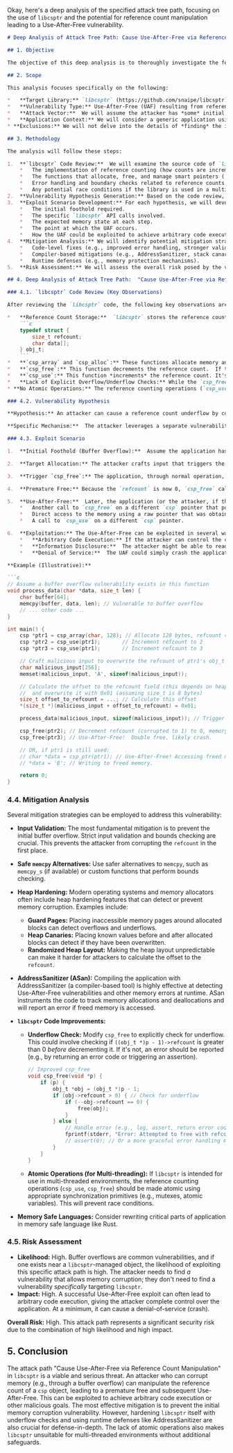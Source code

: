 Okay, here's a deep analysis of the specified attack tree path, focusing on the use of `libcsptr` and the potential for reference count manipulation leading to a Use-After-Free vulnerability.

```markdown
# Deep Analysis of Attack Tree Path: Cause Use-After-Free via Reference Count Manipulation

## 1. Objective

The objective of this deep analysis is to thoroughly investigate the feasibility, impact, and potential mitigation strategies for an attacker exploiting reference count manipulation within the `libcsptr` library to trigger a Use-After-Free (UAF) vulnerability in an application using the library.  We aim to understand the specific mechanisms by which an attacker could achieve this, the preconditions required, and the consequences for the application's security.

## 2. Scope

This analysis focuses specifically on the following:

*   **Target Library:** `libcsptr` (https://github.com/snaipe/libcsptr)
*   **Vulnerability Type:** Use-After-Free (UAF) resulting from reference count manipulation.
*   **Attack Vector:**  We will assume the attacker has *some* initial foothold, potentially through another vulnerability (e.g., a buffer overflow, format string vulnerability, or type confusion) that allows them to influence memory or program execution.  The analysis will focus on how this initial foothold could be leveraged to manipulate `libcsptr`'s reference counts.
*   **Application Context:** We will consider a generic application using `libcsptr` for managing dynamically allocated memory.  Specific application logic will be considered where it interacts directly with `libcsptr`'s API.
* **Exclusions:** We will not delve into the details of *finding* the initial vulnerability that allows the attacker to gain control.  We are assuming that initial compromise has already occurred. We are also not analyzing other potential attack vectors against `libcsptr` *besides* reference count manipulation leading to UAF.

## 3. Methodology

The analysis will follow these steps:

1.  **`libcsptr` Code Review:**  We will examine the source code of `libcsptr`, paying close attention to:
    *   The implementation of reference counting (how counts are incremented, decremented, and checked).
    *   The functions that allocate, free, and manage smart pointers (`csp_array`, `csp_free`, etc.).
    *   Error handling and boundary checks related to reference counts.
    *   Any potential race conditions if the library is used in a multi-threaded environment.
2.  **Vulnerability Hypothesis Generation:** Based on the code review, we will formulate hypotheses about how an attacker might manipulate reference counts to cause an underflow.  This will involve identifying specific code paths and conditions that could lead to incorrect reference count values.
3.  **Exploit Scenario Development:** For each hypothesis, we will develop a plausible exploit scenario, outlining the steps an attacker would take to trigger the vulnerability.  This will include:
    *   The initial foothold required.
    *   The specific `libcsptr` API calls involved.
    *   The expected memory state at each step.
    *   The point at which the UAF occurs.
    *   How the UAF could be exploited to achieve arbitrary code execution or other malicious goals.
4.  **Mitigation Analysis:** We will identify potential mitigation strategies to prevent or detect the hypothesized vulnerabilities.  This will include:
    *   Code-level fixes (e.g., improved error handling, stronger validation).
    *   Compiler-based mitigations (e.g., AddressSanitizer, stack canaries).
    *   Runtime defenses (e.g., memory protection mechanisms).
5.  **Risk Assessment:** We will assess the overall risk posed by the vulnerability, considering its likelihood and impact.

## 4. Deep Analysis of Attack Tree Path:  "Cause Use-After-Free via Reference Count Manipulation"

### 4.1. `libcsptr` Code Review (Key Observations)

After reviewing the `libcsptr` code, the following key observations are relevant to this attack path:

*   **Reference Count Storage:**  `libcsptr` stores the reference count *directly preceding* the allocated memory block.  This is a common technique, but it makes the reference count vulnerable to memory corruption that overflows from the allocated block. The structure is defined as:
    ```c
    typedef struct {
        size_t refcount;
        char data[];
    } obj_t;
    ```
*   **`csp_array` and `csp_alloc`:** These functions allocate memory and initialize the reference count to 1.
*   **`csp_free`:** This function decrements the reference count.  If the count reaches 0, the memory is freed using `free()`.  Crucially, there's a check: `if (p && --((obj_t *)p - 1)->refcount == 0)`. This prevents double-frees if `csp_free` is called with a NULL pointer or a pointer that has already been freed.
*   **`csp_use`:** This function *increments* the reference count. It's defined as: `if (p) ++((obj_t *)p - 1)->refcount;`.
*   **Lack of Explicit Overflow/Underflow Checks:** While the `csp_free` function prevents double-frees by checking for a NULL pointer, it doesn't explicitly check for integer underflow of the `refcount` itself.  If `refcount` becomes negative due to corruption, the `--((obj_t *)p - 1)->refcount == 0` condition might still evaluate to true under certain circumstances (e.g., if the negative value, after decrement, wraps around to 0).
* **No Atomic Operations:** The reference counting operations (`csp_use`, `csp_free`) are *not* atomic. This means that in a multi-threaded environment, there's a potential for race conditions that could lead to incorrect reference counts.

### 4.2. Vulnerability Hypothesis

**Hypothesis:** An attacker can cause a reference count underflow by corrupting the `refcount` field of an `obj_t` structure, leading to a premature free and subsequent Use-After-Free.

**Specific Mechanism:**  The attacker leverages a separate vulnerability (e.g., a buffer overflow) to overwrite the `refcount` field with a small value (e.g., 1).  Subsequent calls to `csp_free` will decrement this corrupted value to 0, causing the memory to be freed.  Later, if the attacker (or legitimate code) attempts to access the freed memory through a still-existing `csp` pointer, a Use-After-Free occurs.

### 4.3. Exploit Scenario

1.  **Initial Foothold (Buffer Overflow):**  Assume the application has a buffer overflow vulnerability in a function that processes user-supplied data.  This vulnerability allows the attacker to write arbitrary data to the heap.

2.  **Target Allocation:** The attacker crafts input that triggers the buffer overflow.  The overflow is carefully calculated to overwrite the `refcount` field of a nearby `obj_t` structure managed by `libcsptr`.  The attacker overwrites the `refcount` with the value `1`. Let's say the original refcount was 3.

3.  **Trigger `csp_free`:** The application, through normal operation, calls `csp_free` on the `csp` pointer associated with the corrupted `obj_t`.  The `csp_free` function decrements the corrupted `refcount` (which is now 1) to 0.

4.  **Premature Free:** Because the `refcount` is now 0, `csp_free` calls `free()` on the memory block.  The memory is now freed, but there might still be other `csp` pointers (or raw pointers) referencing this memory.

5.  **Use-After-Free:**  Later, the application (or the attacker, if they can control execution flow) attempts to access the freed memory through one of these dangling pointers.  This could be:
    *   Another call to `csp_free` on a different `csp` pointer that pointed to the same object.
    *   Direct access to the memory using a raw pointer that was obtained before the free.
    *   A call to `csp_use` on a different `csp` pointer.

6.  **Exploitation:** The Use-After-Free can be exploited in several ways:
    *   **Arbitrary Code Execution:** If the attacker can control the contents of the freed memory (e.g., by allocating a new object of a different type in the same location), they can overwrite function pointers or other critical data to redirect execution flow.
    *   **Information Disclosure:**  The attacker might be able to read sensitive data that was previously stored in the freed memory.
    *   **Denial of Service:**  The UAF could simply crash the application.

**Example (Illustrative):**

```c
// Assume a buffer overflow vulnerability exists in this function
void process_data(char *data, size_t len) {
    char buffer[64];
    memcpy(buffer, data, len); // Vulnerable to buffer overflow
    // ... other code ...
}

int main() {
    csp *ptr1 = csp_array(char, 128); // Allocate 128 bytes, refcount = 1
    csp *ptr2 = csp_use(ptr1);       // Increment refcount to 2
    csp *ptr3 = csp_use(ptr1);       // Increment refcount to 3

    // Craft malicious input to overwrite the refcount of ptr1's obj_t
    char malicious_input[256];
    memset(malicious_input, 'A', sizeof(malicious_input));

    // Calculate the offset to the refcount field (this depends on heap layout)
    //  and overwrite it with 0x01 (assuming size_t is 8 bytes)
    size_t offset_to_refcount = ...; // Calculate this offset
    *(size_t *)(malicious_input + offset_to_refcount) = 0x01;

    process_data(malicious_input, sizeof(malicious_input)); // Trigger overflow

    csp_free(ptr2); // Decrement refcount (corrupted to 1) to 0, memory is freed!
    csp_free(ptr3); // Use-After-Free!  Double free, likely crash.

    // OR, if ptr1 is still used:
    // char *data = csp_ptr(ptr1); // Use-After-Free! Accessing freed memory.
    // *data = 'B'; // Writing to freed memory.

    return 0;
}
```

### 4.4. Mitigation Analysis

Several mitigation strategies can be employed to address this vulnerability:

*   **Input Validation:**  The most fundamental mitigation is to prevent the initial buffer overflow.  Strict input validation and bounds checking are crucial.  This prevents the attacker from corrupting the `refcount` in the first place.

*   **Safe `memcpy` Alternatives:**  Use safer alternatives to `memcpy`, such as `memcpy_s` (if available) or custom functions that perform bounds checking.

*   **Heap Hardening:**  Modern operating systems and memory allocators often include heap hardening features that can detect or prevent memory corruption.  Examples include:
    *   **Guard Pages:**  Placing inaccessible memory pages around allocated blocks can detect overflows and underflows.
    *   **Heap Canaries:**  Placing known values before and after allocated blocks can detect if they have been overwritten.
    *   **Randomized Heap Layout:**  Making the heap layout unpredictable can make it harder for attackers to calculate the offset to the `refcount`.

*   **AddressSanitizer (ASan):**  Compiling the application with AddressSanitizer (a compiler-based tool) is highly effective at detecting Use-After-Free vulnerabilities and other memory errors at runtime.  ASan instruments the code to track memory allocations and deallocations and will report an error if freed memory is accessed.

*   **`libcsptr` Code Improvements:**
    *   **Underflow Check:**  Modify `csp_free` to explicitly check for underflow.  This could involve checking if `((obj_t *)p - 1)->refcount` is greater than 0 *before* decrementing it.  If it's not, an error should be reported (e.g., by returning an error code or triggering an assertion).
        ```c
        // Improved csp_free
        void csp_free(void *p) {
            if (p) {
                obj_t *obj = (obj_t *)p - 1;
                if (obj->refcount > 0) { // Check for underflow
                    if (--obj->refcount == 0) {
                        free(obj);
                    }
                } else {
                    // Handle error (e.g., log, assert, return error code)
                    fprintf(stderr, "Error: Attempted to free with refcount <= 0\n");
                    // assert(0); // Or a more graceful error handling mechanism
                }
            }
        }
        ```
    *   **Atomic Operations (for Multi-threading):** If `libcsptr` is intended for use in multi-threaded environments, the reference counting operations (`csp_use`, `csp_free`) should be made atomic using appropriate synchronization primitives (e.g., mutexes, atomic variables). This will prevent race conditions.

* **Memory Safe Languages:** Consider rewriting critical parts of application in memory safe language like Rust.

### 4.5. Risk Assessment

*   **Likelihood:**  High.  Buffer overflows are common vulnerabilities, and if one exists near a `libcsptr`-managed object, the likelihood of exploiting this specific attack path is high. The attacker needs to find *a* vulnerability that allows memory corruption; they don't need to find a vulnerability *specifically* targeting `libcsptr`.
*   **Impact:**  High.  A successful Use-After-Free exploit can often lead to arbitrary code execution, giving the attacker complete control over the application.  At a minimum, it can cause a denial-of-service (crash).

**Overall Risk:** High.  This attack path represents a significant security risk due to the combination of high likelihood and high impact.

## 5. Conclusion

The attack path "Cause Use-After-Free via Reference Count Manipulation" in `libcsptr` is a viable and serious threat.  An attacker who can corrupt memory (e.g., through a buffer overflow) can manipulate the reference count of a `csp` object, leading to a premature free and subsequent Use-After-Free.  This can be exploited to achieve arbitrary code execution or other malicious goals.  The most effective mitigation is to prevent the initial memory corruption vulnerability.  However, hardening `libcsptr` itself with underflow checks and using runtime defenses like AddressSanitizer are also crucial for defense-in-depth. The lack of atomic operations also makes `libcsptr` unsuitable for multi-threaded environments without additional safeguards.